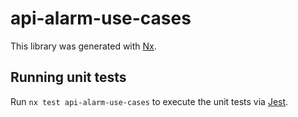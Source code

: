 # api-alarm-use-cases

This library was generated with [Nx](https://nx.dev).

## Running unit tests

Run `nx test api-alarm-use-cases` to execute the unit tests via [Jest](https://jestjs.io).
